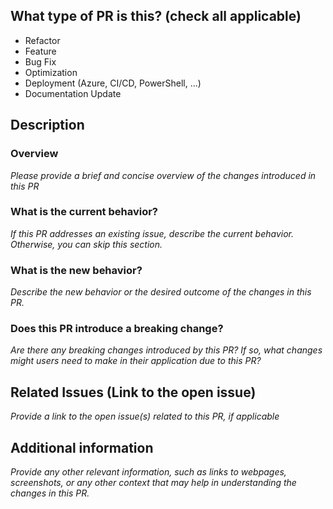 ## What type of PR is this? (check all applicable)

- Refactor
- Feature
- Bug Fix
- Optimization
- Deployment (Azure, CI/CD, PowerShell, ...)
- Documentation Update

## Description

### Overview
*Please provide a brief and concise overview of the changes introduced in this PR*

### What is the current behavior?
*If this PR addresses an existing issue, describe the current behavior. Otherwise, you can skip this section.* 

### What is the new behavior?
*Describe the new behavior or the desired outcome of the changes in this PR.*

### Does this PR introduce a breaking change?
*Are there any breaking changes introduced by this PR? If so, what changes might users need to make in their application due to this PR?*

## Related Issues (Link to the open issue)
*Provide a link to the open issue(s) related to this PR, if applicable*

## Additional information
*Provide any other relevant information, such as links to webpages, screenshots, or any other context that may help in understanding the changes in this PR.*
